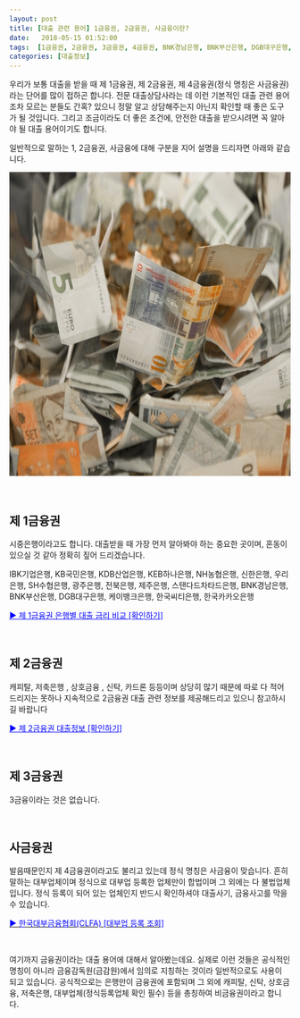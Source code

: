 ```yaml
---
layout: post
title: [대출 관련 용어] 1금융권, 2금융권, 사금융이란?
date:   2018-05-15 01:52:00
tags:  [1금융권, 2금융권, 3금융권, 4금융권, BNK경남은행, BNK부산은행, DGB대구은행, IBK기업은행, KB국민은행, KDB산업은행, KEB하나은행, NH농협은행, SH수협은행, 광주은행, 대부업체, 대출 관련 용어, 사금융권, 상호금융, 스탠다드차타드은행, 신한은행, 우리은행, 저축은행, 전북은행, 제주은행, 카드론, 캐피탈, 케이뱅크은행, 한국씨티은행, 한국카카오은행, 현금서비스]
categories: [대출정보]
---
```



우리가 보통 대출을 받을 때 제 1금융권, 제 2금융권, 제 4금융권(정식 명칭은 사금융권)라는 단어를 많이 접하곤 합니다. 전문 대출상담사라는 데 이런 기본적인 대출 관련 용어조차 모르는 분들도 간혹? 있으니 정말 알고 상담해주는지 아닌지 확인할 때 좋은 도구가 될 것입니다. 그리고 조금이라도 더 좋은 조건에, 안전한 대출을 받으시려면 꼭 알아야 될 대출 용어이기도 합니다.

일반적으로 말하는 1, 2금융권, 사금융에 대해 구분을 지어 설명을 드리자면 아래와 같습니다.

<img class="alignnone size-full wp-image-531" src="/images/1loan-2loan-3loan.jpg" alt="" width="960" height="544" />

&nbsp;
<h2>제 1금융권</h2>
시중은행이라고도 합니다. 대출받을 때 가장 먼저 알아봐야 하는 중요한 곳이며, 혼동이 있으실 것 같아 정확히 짚어 드리겠습니다.

IBK기업은행, KB국민은행, KDB산업은행, KEB하나은행, NH농협은행, 신한은행, 우리은행, SH수협은행, 광주은행, 전북은행, 제주은행, 스탠다드차타드은행, BNK경남은행, BNK부산은행, DGB대구은행, 케이뱅크은행, 한국씨티은행, 한국카카오은행

<span style="color: #0000ff;"><a style="color: #0000ff;" href="https://finance.leeseungju.com/">▶ 제 1금융권 은행별 대출 금리 비교 [확인하기]</a></span>

&nbsp;
<h2>제 2금융권</h2>
캐피탈, 저축은행 , 상호금융 , 신탁, 카드론 등등이며 상당히 많기 때문에 따로 다 적어드리지는 못하나 지속적으로 2금융권 대출 관련 정보를 제공해드리고 있으니 참고하시길 바랍니다

<span style="color: #0000ff;"><a style="color: #0000ff;" href="https://finance.leeseungju.com/category/%eb%8c%80%ec%b6%9c%ec%a0%95%eb%b3%b4/2%ea%b8%88%ec%9c%b5%ea%b6%8c-%eb%8c%80%ec%b6%9c"> ▶ 제 2금융권 대출정보 [확인하기]</a></span>

&nbsp;
<h2>제 3금융권</h2>
3금융이라는 것은 없습니다.

&nbsp;
<h2>사금융권</h2>
발음때문인지 제 4금융권이라고도 불리고 있는데 정식 명칭은 사금융이 맞습니다. 흔히 말하는 대부업체이며 정식으로 대부업 등록한 업체만이 합법이며 그 외에는 다 불법업체입니다. 정식 등록이 되어 있는 업체인지 반드시 확인하셔야 대출사기, 금융사고를 막을 수 있습니다.

<a href="http://www.clfa.or.kr/" target="_blank" rel="noopener"><span style="color: #0000ff;">▶ 한국대부금융협회(CLFA) [대부업 등록 조회]</span></a>

&nbsp;

여기까지 금융권이라는 대출 용어에 대해서 알아봤는데요. 실제로 이런 것들은 공식적인 명칭이 아니라 금융감독원(금감원)에서 임의로 지칭하는 것이라 일반적으로도 사용이 되고 있습니다. 공식적으로는 은행만이 금융권에 포함되며 그 외에 캐피탈, 신탁, 상호금융, 저축은행, 대부업체(정식등록업체 확인 필수) 등을 총칭하여 비금융권이라고 합니다.